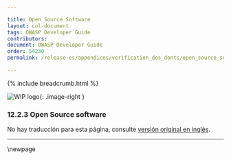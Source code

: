 ```yaml
---

title: Open Source Software
layout: col-document
tags: OWASP Developer Guide
contributors:
document: OWASP Developer Guide
order: 54230
permalink: /release-es/appendices/verification_dos_donts/open_source_software/

---
```


{% include breadcrumb.html %}

<style type="text/css">
.image-right {
  height: 180px;
  display: block;
  margin-left: auto;
  margin-right: auto;
  float: right;
}
</style>

![WIP logo](../../../assets/images/dg_wip.png "Work in progress"){: .image-right }

### 12.2.3 Open Source software

No hay traducción para esta página, consulte [versión original en inglés][release140203].

----

[release140203]: https://github.com/OWASP/www-project-developer-guide/blob/main/release/14-appendices/02-verification-dos-donts/03-open-source-software.md


\newpage
